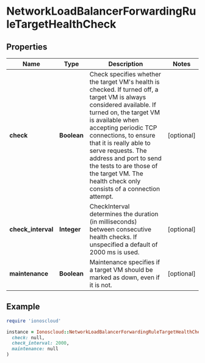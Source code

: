 # NetworkLoadBalancerForwardingRuleTargetHealthCheck

## Properties

| Name | Type | Description | Notes |
| ---- | ---- | ----------- | ----- |
| **check** | **Boolean** | Check specifies whether the target VM&#39;s health is checked. If turned off, a target VM is always considered available. If turned on, the target VM is available when accepting periodic TCP connections, to ensure that it is really able to serve requests. The address and port to send the tests to are those of the target VM. The health check only consists of a connection attempt. | [optional] |
| **check_interval** | **Integer** | CheckInterval determines the duration (in milliseconds) between consecutive health checks. If unspecified a default of 2000 ms is used. | [optional] |
| **maintenance** | **Boolean** | Maintenance specifies if a target VM should be marked as down, even if it is not. | [optional] |

## Example

```ruby
require 'ionoscloud'

instance = Ionoscloud::NetworkLoadBalancerForwardingRuleTargetHealthCheck.new(
  check: null,
  check_interval: 2000,
  maintenance: null
)
```

